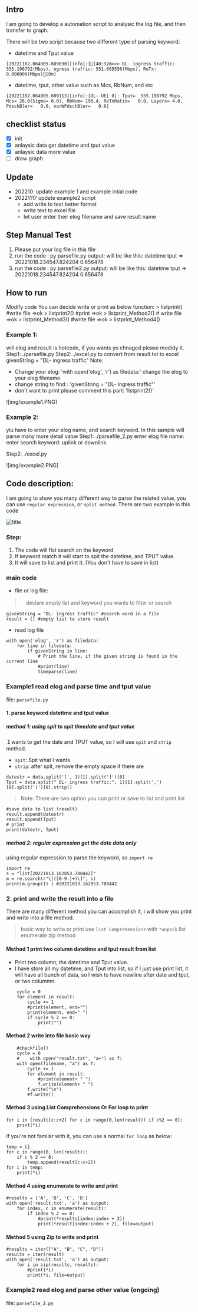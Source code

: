 ## Intro
I am going to develop a automation script to analysic the log file, and then transfer to graph. 

There will be two script because two different type of parsing keyword:
- datetime and Tput value
```
[20221102.064905.609030][info]:[[40;32m>>> DL- ingress traffic: 555.198792(Mbps), egress traffic: 551.669556(Mbps), ReTx: 0.000000(Mbps)[0m]
```
- datetime, tput, other value such as Mcs, RbNum, and etc
```
[20221102.064905.609113][info]:[DL- UE[ 0]: Tput=  555.198792 Mbps, Mcs= 26.0(Sigma= 0.0), RbNum= 198.4, ReTxRatio=   0.0, Layers= 4.0, PdschBler=   0.0, nonWPdschBler=   0.0]
```
## checklist status 
- [x] init
- [x] anlaysic data get datetime and tput value
- [x] anlaysic data more value
- [ ] draw graph 

## Update
- 202210: update example 1 and example intial code
- 20221117 update example2 script 
	- add write to text better format
	- write text to excel file
	- let user enter their elog filename and save result name


## Step Manual Test 
1. Please put your log file in this file
2. run the code : py parsefile.py 
output: will be like this: datetime tput => 20221018.234547.824204 0.656478
3. run the code : py parsefile2.py 
output: will be like this: datetime tput => 20221018.234547.824204 0.656478

## How to run 
Modify code
You can decide write or print as below function:
    > listprint() #write file =>ok
    > listprint2() #print =>ok
    > listprint_Method2()  # write file =>ok
    > listprint_Method3() #write file =>ok
    > listprint_Method4()

### Example 1:

will elog and result is hotcode, if you wants yo chnaged please modidy it. 
Step1: ./parsefile.py
Step2: ./excel.py to convert from result.txt to excel 
givenString = "DL- ingress traffic"
Note: 
- Change your elog: 'with open('elog', 'r') as filedata:' change the elog to your elog filename
- change string to find : 'givenString = "DL- ingress traffic"'
- don't want to print please comment this part: 'listprint2()'



![img/example1.PNG] 

### Example 2: 
yiu have to enter your elog name, and search keyword. In this sample will parse many more detail value
Step1: ./parsefile_2.py
enter elog file name:
enter search keyword: uplink or downlink

Step2: ./excel.py 

![img/example2.PNG] 

## Code description:
I am going to show you many different way to parse the related value, you can use `regular expression`, or `split method`. 
There are two example in this code

![title](img/screenshot.PNG)

### Step: 
1. The code will fist search on the keyword
2. If keyword match it will start to spit the datetime, and TPUT value. 
3. It will save to list and print it. (You don't have to save in list)

### main code
- file or log file: 
>　declare empty list and keyword you wants to filter or search
```
givenString = "DL- ingress traffic" #search word in a file
result = [] #empty list to store result
```
- read log file
```
with open('elog', 'r') as filedata:
    for line in filedata:   
        if givenString in line:
            # Print the line, if the given string is found in the current line
            #print(line)
            timeparse(line)
```
### Example1 read elog and parse time and tput value
file: `parsefile.py`
#### 1. parse keyword dateitme and tput value
##### method 1: using spit to spit timedate and tput value
Ｉwants to get the date and TPUT value, so I will use `spit` and `strip` method.
- `spit`: Spit what I wants
- `strip`: after spit, remove the empty space if there are

```
datestr = data.split('[', 1)[1].split(']')[0]
Tput = data.split(" DL- ingress traffic:", 1)[1].split(',')[0].split('(')[0].strip()
```
> Note: There are two option you can print or save to list and print list 
```
#save data to list (result)
result.append(datestr)
result.append(Tput)
# print 
print(datestr, Tput) 
```
##### method 2: regular expression get the date data only
using regular expression to parse the keyword, so `import re`
```
import re
s = "list[20221013.162853.788442]"
m = re.search(r"\[([0-9.]+)\]", s)
print(m.group(1) ) #20221013.162853.788442
```
### 2. print and write the result into a file
 There are many different method you can accomplish it, i will show you print and write into a file method. 
 > basic way to write or print
 > use `list Comprehensions` with `*unpack` list 
 > enumerate
  > zip method
 
#### Method 1 print two column datetime and tput result from list
- Print two column, the datetime and Tput value. 
- I have store all my datetime, and Tput into list, so if I just use print list, it will have all bunch of data, so I wish to have newline after date and tput, or two colummn. 
```
	cycle = 0
    for element in result:
        cycle += 1
        #print(element, end="")
        print(element, end=" ")
        if cycle % 2 == 0:
            print("")
```
#### Method 2 write into file basic way
```
    #checkfile()
    cycle = 0    
    #    with open("result.txt", "a+") as f:
    with open(filename, "a") as f:
        cycle += 1
        for element in result:            
            #print(element+ " ")
            f.write(element+ " ")           
        f.write("\n")
        #f.write()
```

#### Method 3 using List Comprehensions Or For loop  to print
```
for i in [result[c:c+2] for c in range(0,len(result)) if c%2 == 0]:
    print(*i) 
```
If you're not familar with it, you can use a normal `for loop` as below:
```
temp = []
for c in range(0, len(result)):
    if c % 2 == 0:
        temp.append(result[c:c+2])
for i in temp:
    print(*i)
```

#### Method 4 using enumerate to write and print
```
#results = ['A', 'B', 'C', 'D']
with open('result.txt', 'a') as output:
    for index, c in enumerate(result):
        if index % 2 == 0:
            #print(*results[index:index + 2])
            print(*result[index:index + 2], file=output)
```
#### Method 5 using Zip to write and print
```
#results = iter(["A", "B", "C", "D"])
results = iter(result)
with open('result.txt', 'a') as output:
    for i in zip(results, results):
        #print(*i)
        print(*i, file=output)
```
### Example2 read elog and parse other value (ongoing)
file: `parsefile_2.py`

